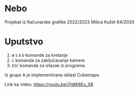 # Nebo
Projekat iz Računarske grafike 2022/2023
Milica Kužet 64/2020

# Uputstvo
1. `W` `S` `A` `D` komande za kretanje
2. `C` komanda za zaključavanje kamere
3. `ESC` komanda za izlazak iz programa

Iz grupe A je implementirana oblast Cubemaps.

Link ka videu: https://youtu.be/i7gMi6Ex_X8

